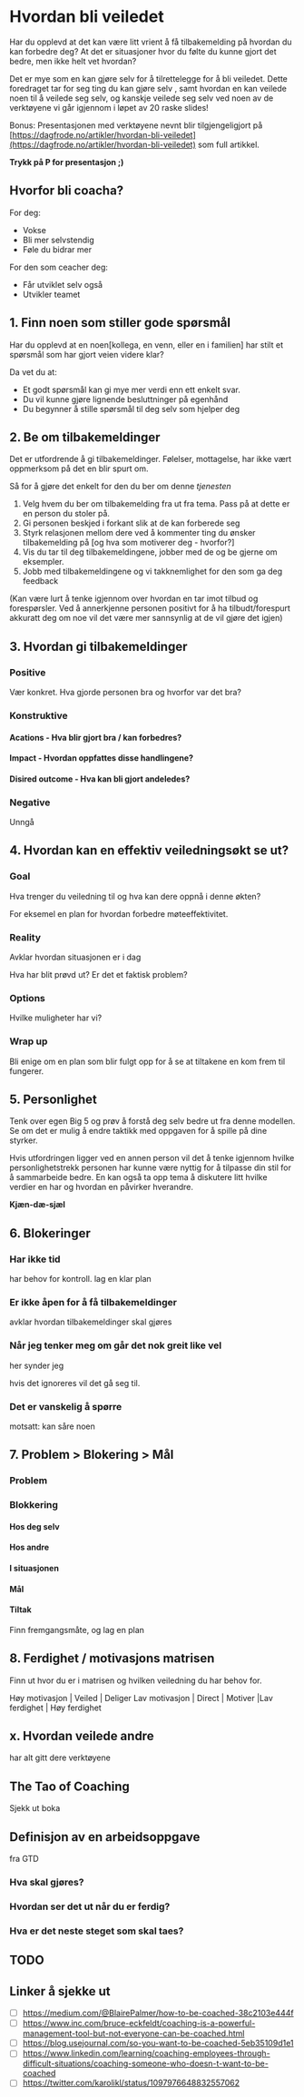 # Hvordan bli veiledet

Har du opplevd at det kan være litt vrient å få tilbakemelding på hvordan du kan forbedre deg? At det er situasjoner hvor du følte du kunne gjort det bedre, men ikke helt vet hvordan?

Det er mye som en kan gjøre selv for å tilrettelegge for å bli veiledet. Dette foredraget tar for seg ting du kan gjøre selv , samt hvordan en kan veilede noen til å veilede seg selv, og kanskje veilede seg selv ved noen av de verktøyene vi går igjennom i løpet av 20 raske slides!

Bonus: Presentasjonen med verktøyene nevnt blir tilgjengeligjort på [https://dagfrode.no/artikler/hvordan-bli-veiledet](https://dagfrode.no/artikler/hvordan-bli-veiledet) som full artikkel.

**Trykk på P for presentasjon ;)**

## Hvorfor bli coacha?

For deg:

- Vokse
- Bli mer selvstendig
- Føle du bidrar mer

For den som ceacher deg:

- Får utviklet selv også
- Utvikler teamet

## 1. Finn noen som stiller gode spørsmål

Har du opplevd at en noen[kollega, en venn, eller en i familien] har stilt et spørsmål som har gjort veien videre klar?

Da vet du at:

- Et godt spørsmål kan gi mye mer verdi enn ett enkelt svar.
- Du vil kunne gjøre lignende besluttninger på egenhånd
- Du begynner å stille spørsmål til deg selv som hjelper deg

## 2. Be om tilbakemeldinger

Det er utfordrende å gi tilbakemeldinger. Følelser, mottagelse, har ikke vært oppmerksom på det en blir spurt om.

Så for å gjøre det enkelt for den du ber om denne _tjenesten_

1. Velg hvem du ber om tilbakemelding fra ut fra tema. Pass på at dette er en person du stoler på.
2. Gi personen beskjed i forkant slik at de kan forberede seg
3. Styrk relasjonen mellom dere ved å kommenter ting du ønsker tilbakemelding på [og hva som motiverer deg - hvorfor?]
4. Vis du tar til deg tilbakemeldingene, jobber med de og be gjerne om eksempler.
5. Jobb med tilbakemeldingene og vi takknemlighet for den som ga deg feedback

(Kan være lurt å tenke igjennom over hvordan en tar imot tilbud og forespørsler. Ved å annerkjenne personen positivt for å ha tilbudt/forespurt akkuratt deg om noe vil det være mer sannsynlig at de vil gjøre det igjen)

## 3. Hvordan gi tilbakemeldinger

### Positive

Vær konkret. Hva gjorde personen bra og hvorfor var det bra?

### Konstruktive

#### **A**cations - Hva blir gjort bra / kan forbedres?

#### **I**mpact - Hvordan oppfattes disse handlingene?

#### **D**isired outcome - Hva kan bli gjort andeledes?

### Negative

Unngå

## 4. Hvordan kan en effektiv veiledningsøkt se ut?

### **G**oal

Hva trenger du veiledning til og hva kan dere oppnå i denne økten?

For eksemel en plan for hvordan forbedre møteeffektivitet.

### **R**eality

Avklar hvordan situasjonen er i dag

Hva har blit prøvd ut? Er det et faktisk problem?

### **O**ptions

Hvilke muligheter har vi?

### **W**rap up

Bli enige om en plan som blir fulgt opp for å se at tiltakene en kom frem til fungerer.

## 5. Personlighet

Tenk over egen Big 5 og prøv å forstå deg selv bedre ut fra denne modellen. Se om det er mulig å endre taktikk med oppgaven for å spille på dine styrker.

Hvis utfordringen ligger ved en annen person vil det å tenke igjennom hvilke personlighetstrekk personen har kunne være nyttig for å tilpasse din stil for å sammarbeide bedre. En kan også ta opp tema å diskutere litt hvilke verdier en har og hvordan en påvirker hverandre.

**Kjæn-dæ-sjæl**

## 6. Blokeringer

### Har ikke tid

har behov for kontroll. lag en klar plan

### Er ikke åpen for å få tilbakemeldinger

avklar hvordan tilbakemeldinger skal gjøres

### Når jeg tenker meg om går det nok greit like vel

her synder jeg

hvis det ignoreres vil det gå seg til.

### Det er vanskelig å spørre

motsatt: kan såre noen

## 7. Problem > Blokering > Mål

### Problem

### Blokkering

#### Hos deg selv

#### Hos andre

#### I situasjonen

#### Mål

#### Tiltak

Finn fremgangsmåte, og lag en plan

## 8. Ferdighet / motivasjons matrisen

Finn ut hvor du er i matrisen og hvilken veiledning du har behov for.

Høy motivasjon | Veiled | Deliger
Lav motivasjon | Direct | Motiver
|Lav ferdighet | Høy ferdighet

## x. Hvordan veilede andre

har alt gitt dere verktøyene

## The Tao of Coaching

Sjekk ut boka

## Definisjon av en arbeidsoppgave

fra GTD

### Hva skal gjøres?

### Hvordan ser det ut når du er ferdig?

### Hva er det neste steget som skal taes?

## TODO

## Linker å sjekke ut

- [ ] https://medium.com/@BlairePalmer/how-to-be-coached-38c2103e444f
- [ ] https://www.inc.com/bruce-eckfeldt/coaching-is-a-powerful-management-tool-but-not-everyone-can-be-coached.html
- [ ] https://blog.usejournal.com/so-you-want-to-be-coached-5eb35109d1e1
- [ ] https://www.linkedin.com/learning/coaching-employees-through-difficult-situations/coaching-someone-who-doesn-t-want-to-be-coached
- [ ] https://twitter.com/karolikl/status/1097976648832557062
